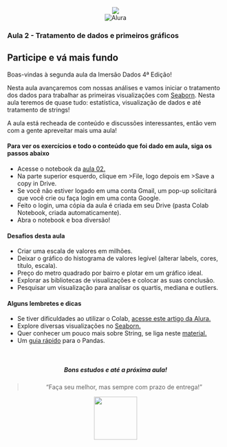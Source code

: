 <div align="center">
    <img src="https://www.alura.com.br/assets/img/imersoes/imersao-dados-3ed/logo-imersao-dados.1647533644.svg" />
    <br/>
    <img 
src="https://www.alura.com.br/assets/img/home/alura-logo.1647533643.svg" alt="Alura" />
</div>

### Aula 2 - Tratamento de dados e primeiros gráficos
## Participe e vá mais fundo

Boas-vindas à segunda aula da Imersão Dados 4ª Edição!

Nesta aula avançaremos com nossas análises e vamos iniciar o tratamento dos dados para trabalhar as primeiras visualizações com <a href="https://seaborn.pydata.org/">Seaborn</a>. Nesta aula teremos de quase tudo: estatística, visualização de dados e até tratamento de strings!

A aula está recheada de conteúdo e discussões interessantes, então vem com a gente apreveitar mais uma aula!

<h4>Para ver os exercícios e todo o conteúdo que foi dado em aula, siga os passos abaixo</h4>

<ul>
<li>Acesse o notebook da <a href="https://colab.research.google.com/drive/1tMp3O7ZKEeNft3s1zIxWyDplqNJo15Yt?usp=sharing">aula 02.</a></li>
<li>Na parte superior esquerdo, clique em >File, logo depois em >Save a copy in Drive.</li>
<li>Se você não estiver logado em uma conta Gmail, um pop-up solicitará que você crie ou faça login em uma conta Google.</li>
<li>Feito o login, uma cópia da aula é criada em seu Drive (pasta Colab Notebook, criada automaticamente).</li>
<li>Abra o notebook e boa diversão!</li>
</ul>

<h4>Desafios desta aula</h4>
<ul>    
    <li>Criar uma escala de valores em milhões.</li>
    <li>Deixar o gráfico do histograma de valores legível (alterar labels, cores, título, escala).</li>
    <li>Preço do metro quadrado por bairro e plotar em um gráfico ideal.</li>
    <li>Explorar as bibliotecas de visualizações e colocar as suas conclusão.</li>
    <li>Pesquisar um visualização para analisar os quartis, mediana e outliers.</li>
</ul>

<h4>Alguns lembretes e dicas</h4>

<ul>
    <li>Se tiver dificuldades ao utilizar o Colab, <a href="https://www.alura.com.br/artigos/google-colab-o-que-e-e-como-usar">acesse este artigo da Alura.</a></li>
    <li>Explore diversas visualizações no <a href="https://seaborn.pydata.org/">Seaborn.</a></li>
    <li>Quer conhecer um pouco mais sobre String, se liga neste <a href="https://panda.ime.usp.br/pensepy/static/pensepy/08-Strings/strings.html">material.</a></li>
    <li>Um <a href="https://pandas.pydata.org/Pandas_Cheat_Sheet.pdf">guia rápido</a> para o Pandas.</li>        
</ul>

<br/>
<div align="center">
<h5 align="center">Bons estudos e até a próxima aula!</h5>

<blockquote align="center">“Faça seu melhor, mas sempre com prazo de entrega!”</blockquote>

<div align="center">
<img width="100" src="https://www.alura.com.br/assets/img/imersoes/imersao-dados/logo-mersao.1647533644.svg" />
</div>

<div/>
